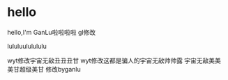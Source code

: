 # hello
hello,I'm GanLu啦啦啦啦
gl修改

lululuululululu

wyt修改宇宙无敌丑丑丑甘
wyt修改这都是骗人的宇宙无敌帅帅露
宇宙无敌美美美甘超级美甘
修改byganlu
